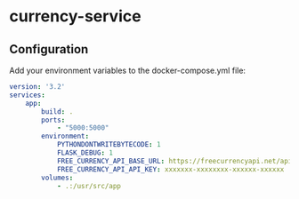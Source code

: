 # currency-service

## Configuration

Add your environment variables to the docker-compose.yml file:

```yaml
version: '3.2'
services:
    app:
        build: .
        ports:
            - "5000:5000"
        environment:
            PYTHONDONTWRITEBYTECODE: 1
            FLASK_DEBUG: 1
            FREE_CURRENCY_API_BASE_URL: https://freecurrencyapi.net/api/v1
            FREE_CURRENCY_API_API_KEY: xxxxxxx-xxxxxxxx-xxxxxx-xxxxxx 
        volumes:
            - .:/usr/src/app
```
